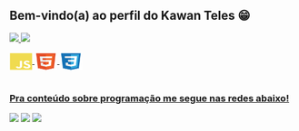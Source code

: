 ## Bem-vindo(a) ao perfil do Kawan Teles 😁

<div>
<a href="https://github.com/KawanTeles">
<img height="180em" src="https://github-readme-stats.vercel.app/api?username=kawanteles&show_icons=true&theme=tokyonight&include_all_commits=true&count_private=true"/>
<img height="180em" src="https://github-readme-stats.vercel.app/api/top-langs/?username=oi&layout=compact&langs_count=6&theme=tokyonight"/>
</div>

<div style="display: inline_block"><br>
<img align="center" alt="Js" height="30" width="40" src="https://raw.githubusercontent.com/devicons/devicon/master/icons/javascript/javascript-plain.svg ">
<img align="center" alt="HTML" height="30" width="40" src="https://raw.githubusercontent.com/devicons/devicon/master/icons/html5/html5-original.svg ">
<img align="center" alt="CSS" height="30" width="40" src="https://raw.githubusercontent.com/devicons/devicon/master/icons/css3/css3-original.svg ">
</div>

<br>

### Pra conteúdo sobre programação me segue nas redes abaixo!

<div>
<a href="https://instagram.com/kawan_167m" target="_blank"><img src="https://img.shields.io/badge/-Instagram-%23E4405F?style=for-the-badge&logo=instagram&logoColor=white" target="_blank"></a>
<a [href="mailto:kawanvictortelesdasilvasilva@gmail.com](mailto:href=%22mailto:kawanvictortelesdasilvasilva@gmail.com)([mailto:kawanvictortelesdasilvasilva@gmail.com](mailto:kawanvictortelesdasilvasilva@gmail.com))"><img src="https://img.shields.io/badge/-Gmail-%23333?style=for-the-badge&logo=gmail&logoColor=white" alvo ="_blank"></a>
<a href=""target="_blank"><img src="https://img.shields.io/badge/-LinkedIn-%230077B5?style= for-the-badge&logo=linkedin&logoColor=white" target="_blank"></a>
</div>
